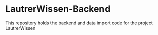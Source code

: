 # LautrerWissen-Backend
This repository holds the backend and data import code for the project LautrerWissen
